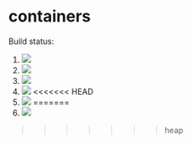 # containers

Build status:

1. [![](https://github.com/elissayz/containers/workflows/tests-fibonacci/badge.svg)](https://github.com/elissayz/containers/actions?query=workflow%3Atests-fibonacci)
1. [![](https://github.com/elissayz/containers/workflows/tests-range/badge.svg)](https://github.com/elissayz/containers/actions?query=workflow%3Atests-range)
1. [![](https://github.com/elissayz/containers/workflows/tests-BST/badge.svg)](https://github.com/elissayz/containers/actions?query=workflow%3Atests-BST)
1. [![](https://github.com/elissayz/containers/workflows/tests-BinaryTree/badge.svg)](https://github.com/elissayz/containers/actions?query=workflow%3Atests-BinaryTree)
<<<<<<< HEAD
1. [![](https://github.com/elissayz/containers/workflows/tests-AVLTree/badge.svg)](https://github.com/elissayz/containers/actions?query=workflow%3Atests-AVLTree)
=======
1. [![](https://github.com/elissayz/containers/workflows/tests-heap/badge.svg)](https://github.com/elissayz/containers/actions?query=workflow%3Atests-heap)
>>>>>>> heap
